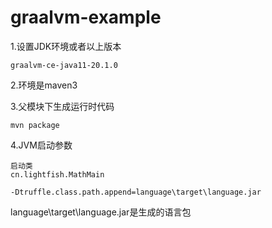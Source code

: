 # graalvm-example



1.设置JDK环境或者以上版本

```
graalvm-ce-java11-20.1.0
```

2.环境是maven3

3.父模块下生成运行时代码

```
mvn package
```

4.JVM启动参数

```
启动类
cn.lightfish.MathMain

-Dtruffle.class.path.append=language\target\language.jar
```

language\target\language.jar是生成的语言包